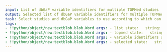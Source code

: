 ```yaml
---
input: List of dbGaP variable identifiers for multiple TOPMed studies
output: Selected list of dbGaP variable identifiers for multiple TOPMed studies
task: Select studies and dbGaP variables to use according to which can be sufficiently harmonized
tags:
- !!python/object/new:textblob.blob.Word args: - list state:   string: list   pos_tag: null
- !!python/object/new:textblob.blob.Word args: - topmed state:   string: topmed   pos_tag: null
- !!python/object/new:textblob.blob.Word args: - variable identifiers state:   string: variable identifiers   pos_tag: null
- !!python/object/new:textblob.blob.Word args: - selected state:   string: selected   pos_tag: null
---
```

